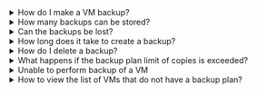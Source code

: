 <details>

<summary>How do I make a VM backup?</summary>

You can create a VM backup [manually](/en/storage/backups/service-management/create-backup-copy) or [using a backup plan](/en/storage/backups/service-management/create-backup-plan).

</details>

<details>

<summary>How many backups can be stored?</summary>

The maximum number of stored automatic backups is 200. When the storage limit is reached, old backups will be automatically deleted.

</details>

<details>

<summary>Can the backups be lost?</summary>

Backups are stored in secure object storage, which is automatically replicated to preserve data integrity.

Backups are not deleted in case of hardware or service failures.

</details>

<details>

<summary>How long does it take to create a backup?</summary>

The time to create a backup depends on the amount of data on the disk of the VM that is being backed up.

</details>

<details>

<summary>How do I delete a backup?</summary>

You can delete a backup in the **Cloud Backup → Backup** section, see more in [Managing backups](/en/storage/backups/service-management/manage-backup-copy#delete_backup_copy).

</details>

<details>

<summary>What happens if the backup plan limit of copies is exceeded?</summary>

To create new copies, VK Cloud deletes old ones according to the backup plan [policy](../concepts/retention-policy).

</details>

<details>

<summary>Unable to perform backup of a VM</summary>

For example, the corresponding menu item is missing or the VM is not in the list. The problem may occur if there is no QEMU guest agent in the VM operating system (`qemu guest-agent`). If this is the case, [install it](https://pve.proxmox.com/wiki/Qemu-guest-agent).

After installation, you will need to register additional metadata on the VM. For this, [contact the technical support](mailto:support@mcs.mail.ru). In some cases, you may also need to restart the VM.

</details>

<details>

<summary>How to view the list of VMs that do not have a backup plan?</summary>

[Use](/en/computing/iaas/service-management/vm/vm-filter) the **Backup** filter to find such VMs.

</details>
